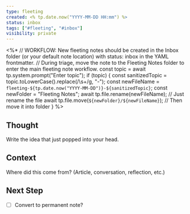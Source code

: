 ```yaml
---
type: fleeting
created: <% tp.date.now("YYYY-MM-DD HH:mm") %>
status: inbox
tags: ["#fleeting", "#inbox"]
visibility: private
---
```

<%*
// WORKFLOW: New fleeting notes should be created in the Inbox folder (or your default note location) with status: inbox in the YAML frontmatter.
// During triage, move the note to the Fleeting Notes folder to enter the main fleeting note workflow.
const topic = await tp.system.prompt("Enter topic");
if (topic) {
    const sanitizedTopic = topic.toLowerCase().replace(/\s+/g, "-");
    const newFileName = `fleeting-${tp.date.now("YYYY-MM-DD")}-${sanitizedTopic}`;
    const newFolder = "Fleeting Notes";
    await tp.file.rename(newFileName); // Just rename the file
    await tp.file.move(`${newFolder}/${newFileName}`); // Then move it into folder
}
%>
<!--
NOTE: This file uses a static date for validation. For new notes, use:
created: <% tp.date.now("YYYY-MM-DD HH:mm") %>
-->

## Thought  
Write the idea that just popped into your head.

## Context  
Where did this come from? (Article, conversation, reflection, etc.)

## Next Step  
- [ ] Convert to permanent note?
